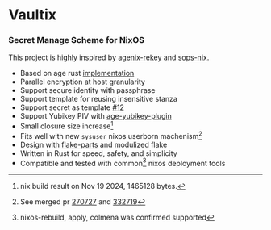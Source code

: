 # Vaultix

### Secret Manage Scheme for NixOS


This project is highly inspired by [agenix-rekey](https://github.com/oddlama/agenix-rekey) and [sops-nix](https://github.com/Mic92/sops-nix).

+ Based on age rust [implementation](https://docs.rs/age/latest/age)
+ Parallel encryption at host granularity
+ Support secure identity with passphrase
+ Support template for reusing insensitive stanza
+ Support secret as template [#12](https://github.com/milieuim/vaultix/issues/12)
+ Support Yubikey PIV with [age-yubikey-plugin](https://github.com/str4d/age-plugin-yubikey)
+ Small closure size increase[^1]
+ Fits well with new `sysuser` nixos userborn machenism[^2]
+ Design with [flake-parts](https://flake.parts/) and modulized flake
+ Written in Rust for speed, safety, and simplicity
+ Compatible and tested with common[^3] nixos deployment tools




[^1]: nix build result on Nov 19 2024, 1465128 bytes.
[^2]: See merged pr [270727](https://github.com/NixOS/nixpkgs/pull/270727) and [332719](https://github.com/NixOS/nixpkgs/pull/332719)
[^3]: nixos-rebuild, apply, colmena was confirmed supported
